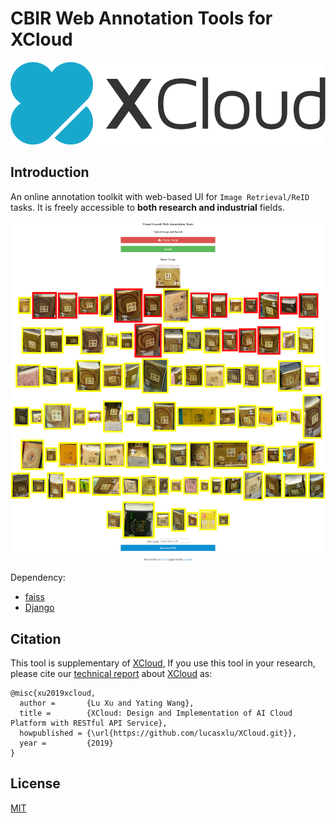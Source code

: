 # CBIR Web Annotation Tools for XCloud

![xcloud](./logo/horizontal.png)

## Introduction
An online annotation toolkit with web-based UI for ```Image Retrieval/ReID``` tasks. It is freely accessible to **both research and industrial** fields. 

![index](./index.png)


Dependency:
 * [faiss](https://github.com/facebookresearch/faiss.git)
 * [Django](https://www.djangoproject.com/)
 

## Citation
This tool is supplementary of [XCloud](https://github.com/lucasxlu/XCloud.git), If you use this tool in your research, please cite our [technical report](https://lucasxlu.github.io/blog/about/XCloud.pdf) about [XCloud](https://github.com/lucasxlu/XCloud.git) as:
```
@misc{xu2019xcloud,
  author =       {Lu Xu and Yating Wang},
  title =        {XCloud: Design and Implementation of AI Cloud Platform with RESTful API Service},
  howpublished = {\url{https://github.com/lucasxlu/XCloud.git}},
  year =         {2019}
}
```

 
## License
[MIT](./LICENSE)